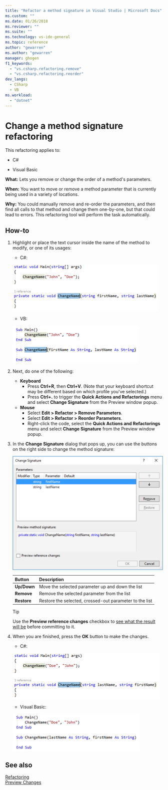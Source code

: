 ```yaml
---
title: "Refactor a method signature in Visual Studio | Microsoft Docs"
ms.custom: ""
ms.date: 01/26/2018
ms.reviewer: ""
ms.suite: ""
ms.technology: vs-ide-general
ms.topic: reference
author: "gewarren"
ms.author: "gewarren"
manager: ghogen
f1_keywords: 
  - "vs.csharp.refactoring.remove"
  - "vs.csharp.refactoring.reorder"
dev_langs: 
  - CSharp
  - VB
ms.workload: 
  - "dotnet"
---
```

# Change a method signature refactoring

This refactoring applies to:

- C#

- Visual Basic

**What:** Lets you remove or change the order of a method's parameters.

**When:** You want to move or remove a method parameter that is currently being used in a variety of locations.

**Why:** You could manually remove and re-order the parameters, and then find all calls to that method and change them one-by-one, but that could lead to errors.  This refactoring tool will perform the task automatically.

## How-to

1. Highlight or place the text cursor inside the name of the method to modify, or one of its usages:

   - C#:

    ![Highlighted code C#](media/changesignature-highlight-cs.png)

   - VB:

    ![Highlighted code Visual Basic](media/changesignature-highlight-vb.png)

1. Next, do one of the following:

   - **Keyboard**
     - Press **Ctrl+R**, then **Ctrl+V**.  (Note that your keyboard shortcut may be different based on which profile you've selected.)
     - Press **Ctrl+.** to trigger the **Quick Actions and Refactorings** menu and select **Change Signature** from the Preview window popup.
   - **Mouse**
     - Select **Edit > Refactor > Remove Parameters**.
     - Select **Edit > Refactor > Reorder Parameters**.
     - Right-click the code, select the **Quick Actions and Refactorings** menu and select **Change Signature** from the Preview window popup.

1. In the **Change Signature** dialog that pops up, you can use the buttons on the right side to change the method signature:

   ![Change Signature dialog](media/changesignature-dialog-cs.png)

   | Button | Description
   | ------ | ---
   | **Up/Down** | Move the selected parameter up and down the list
   | **Remove**  | Remove the selected parameter from the list
   | **Restore** | Restore the selected, crossed-out parameter to the list

   > [!TIP]
   > Use the **Preview reference changes** checkbox to [see what the result will be](../../ide/preview-changes.md) before committing to it.

1. When you are finished, press the **OK** button to make the changes.

   - C#:

    ![Change Signature result - C#](media/changesignature-result-cs.png)

   - Visual Basic:

    ![Change Signature result - Visual Basic](media/changesignature-result-vb.png)

## See also

[Refactoring](../refactoring-in-visual-studio.md)  
[Preview Changes](../../ide/preview-changes.md)